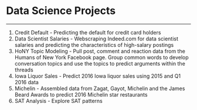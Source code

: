 # Data Science Projects
__________________________________________________
1. Credit Default - Predicting the default for credit card holders
2. Data Scientist Salaries - Webscraping Indeed.com for data scientist salaries and predicting the characteristics of high-salary postings
3. HoNY Topic Modeling - Pull post, comment and reaction data from the Humans of New York Facebook page. Group common words to develop conversation topics and use the topics to predict arguments within the threads
4. Iowa Liquor Sales - Predict 2016 Iowa liquor sales using 2015 and Q1 2016 data
5. Michelin - Assembled data from Zagat, Gayot, Michelin and the James Beard Awards to predict 2016 Michelin star restaurants
6. SAT Analysis - Explore SAT patterns 
